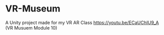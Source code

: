 # VR-Museum
A Unity project made for my VR AR Class
https://youtu.be/ECaUChIU9_A  (VR Musuem Module 10) 
